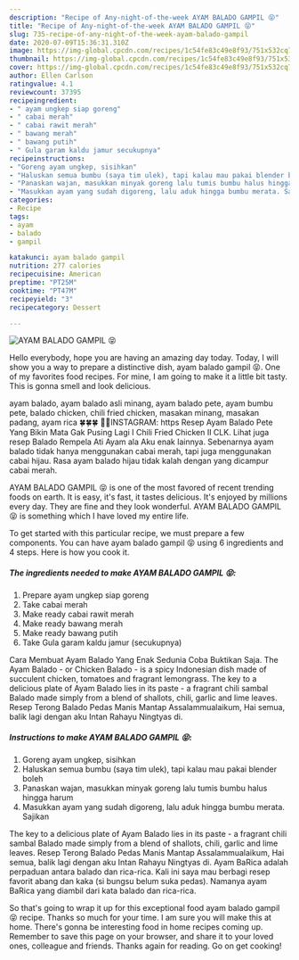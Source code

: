 ```yaml
---
description: "Recipe of Any-night-of-the-week AYAM BALADO GAMPIL 😝"
title: "Recipe of Any-night-of-the-week AYAM BALADO GAMPIL 😝"
slug: 735-recipe-of-any-night-of-the-week-ayam-balado-gampil
date: 2020-07-09T15:36:31.310Z
image: https://img-global.cpcdn.com/recipes/1c54fe83c49e8f93/751x532cq70/ayam-balado-gampil-😝-foto-resep-utama.jpg
thumbnail: https://img-global.cpcdn.com/recipes/1c54fe83c49e8f93/751x532cq70/ayam-balado-gampil-😝-foto-resep-utama.jpg
cover: https://img-global.cpcdn.com/recipes/1c54fe83c49e8f93/751x532cq70/ayam-balado-gampil-😝-foto-resep-utama.jpg
author: Ellen Carlson
ratingvalue: 4.1
reviewcount: 37395
recipeingredient:
- " ayam ungkep siap goreng"
- " cabai merah"
- " cabai rawit merah"
- " bawang merah"
- " bawang putih"
- " Gula garam kaldu jamur secukupnya"
recipeinstructions:
- "Goreng ayam ungkep, sisihkan"
- "Haluskan semua bumbu (saya tim ulek), tapi kalau mau pakai blender boleh"
- "Panaskan wajan, masukkan minyak goreng lalu tumis bumbu halus hingga harum"
- "Masukkan ayam yang sudah digoreng, lalu aduk hingga bumbu merata. Sajikan"
categories:
- Recipe
tags:
- ayam
- balado
- gampil

katakunci: ayam balado gampil 
nutrition: 277 calories
recipecuisine: American
preptime: "PT25M"
cooktime: "PT47M"
recipeyield: "3"
recipecategory: Dessert

---
```



![AYAM BALADO GAMPIL 😝](https://img-global.cpcdn.com/recipes/1c54fe83c49e8f93/751x532cq70/ayam-balado-gampil-😝-foto-resep-utama.jpg)

Hello everybody, hope you are having an amazing day today. Today, I will show you a way to prepare a distinctive dish, ayam balado gampil 😝. One of my favorites food recipes. For mine, I am going to make it a little bit tasty. This is gonna smell and look delicious.

ayam balado, ayam balado asli minang, ayam balado pete, ayam bumbu pete, balado chicken, chili fried chicken, masakan minang, masakan padang, ayam rica 🍀🍀🍀 🤳🏻INSTAGRAM: https Resep Ayam Balado Pete Yang Bikin Mata Gak Pusing Lagi I Chili Fried Chicken II CLK. Lihat juga resep Balado Rempela Ati Ayam ala Aku enak lainnya. Sebenarnya ayam balado tidak hanya menggunakan cabai merah, tapi juga menggunakan cabai hijau. Rasa ayam balado hijau tidak kalah dengan yang dicampur cabai merah.

AYAM BALADO GAMPIL 😝 is one of the most favored of recent trending foods on earth. It is easy, it's fast, it tastes delicious. It's enjoyed by millions every day. They are fine and they look wonderful. AYAM BALADO GAMPIL 😝 is something which I have loved my entire life.


To get started with this particular recipe, we must prepare a few components. You can have ayam balado gampil 😝 using 6 ingredients and 4 steps. Here is how you cook it.

<!--inarticleads1-->

##### The ingredients needed to make AYAM BALADO GAMPIL 😝:

1. Prepare  ayam ungkep siap goreng
1. Take  cabai merah
1. Make ready  cabai rawit merah
1. Make ready  bawang merah
1. Make ready  bawang putih
1. Take  Gula garam kaldu jamur (secukupnya)


Cara Membuat Ayam Balado Yang Enak Sedunia Coba Buktikan Saja. The Ayam Balado - or Chicken Balado - is a spicy Indonesian dish made of succulent chicken, tomatoes and fragrant lemongrass. The key to a delicious plate of Ayam Balado lies in its paste - a fragrant chili sambal Balado made simply from a blend of shallots, chili, garlic and lime leaves. Resep Terong Balado Pedas Manis Mantap Assalammualaikum, Hai semua, balik lagi dengan aku Intan Rahayu Ningtyas di. 

<!--inarticleads2-->

##### Instructions to make AYAM BALADO GAMPIL 😝:

1. Goreng ayam ungkep, sisihkan
1. Haluskan semua bumbu (saya tim ulek), tapi kalau mau pakai blender boleh
1. Panaskan wajan, masukkan minyak goreng lalu tumis bumbu halus hingga harum
1. Masukkan ayam yang sudah digoreng, lalu aduk hingga bumbu merata. Sajikan


The key to a delicious plate of Ayam Balado lies in its paste - a fragrant chili sambal Balado made simply from a blend of shallots, chili, garlic and lime leaves. Resep Terong Balado Pedas Manis Mantap Assalammualaikum, Hai semua, balik lagi dengan aku Intan Rahayu Ningtyas di. Ayam BaRica adalah perpaduan antara balado dan rica-rica. Kali ini saya mau berbagi resep favorit abang dan kaka (si bungsu belum suka pedas). Namanya ayam BaRica yang diambil dari kata balado dan rica-rica. 

So that's going to wrap it up for this exceptional food ayam balado gampil 😝 recipe. Thanks so much for your time. I am sure you will make this at home. There's gonna be interesting food in home recipes coming up. Remember to save this page on your browser, and share it to your loved ones, colleague and friends. Thanks again for reading. Go on get cooking!
